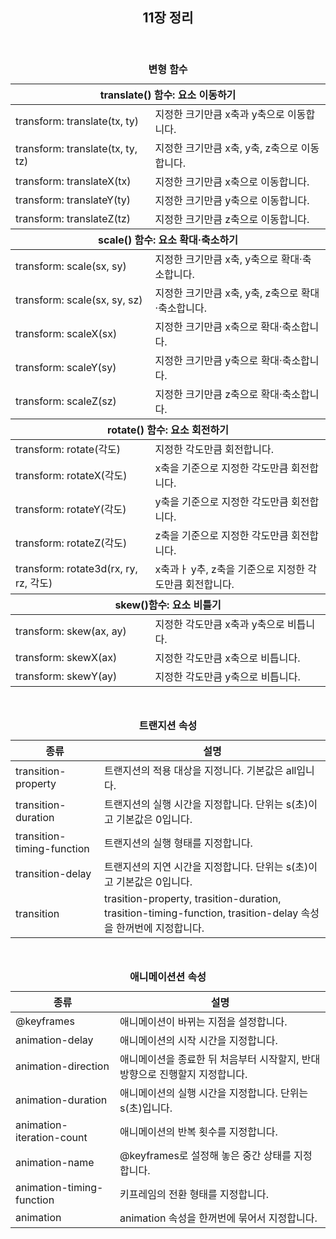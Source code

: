 <header>
  <h2>11장 정리</h2>
</header>

<body>
  <table>
    <caption><b>변형 함수</b></caption>
    <thead>
      <tr>
        <th colspan="2">translate() 함수: 요소 이동하기</th>
      </tr>
    </thead>
    <tbody>
      <tr>
        <td>transform: translate(tx, ty)</td>
        <td>지정한 크기만큼 x축과 y축으로 이동합니다.</td>
      </tr>
      <tr>
        <td>transform: translate(tx, ty, tz)</td>
        <td>지정한 크기만큼 x축, y축, z축으로 이동합니다.</td>
      </tr>
      <tr>
        <td>transform: translateX(tx)</td>
        <td>지정한 크기만큼 x축으로 이동합니다.</td>
      </tr>
      <tr>
        <td>transform: translateY(ty)</td>
        <td>지정한 크기만큼 y축으로 이동합니다.</td>
      </tr>
      <tr>
        <td>transform: translateZ(tz)</td>
        <td>지정한 크기만큼 z축으로 이동합니다.</td>
      </tr>
    </tbody>
    <thead>
      <tr>
        <th colspan="2">scale() 함수: 요소 확대·축소하기</th>
      </tr>
    </thead>
    <tbody>
      <tr>
        <td>transform: scale(sx, sy)</td>
        <td>지정한 크기만큼 x축, y축으로 확대·축소합니다.</td>
      </tr>
      <tr>
        <td>transform: scale(sx, sy, sz)</td>
        <td>지정한 크기만큼 x축, y축, z축으로 확대·축소합니다.</td>
      </tr>
      <tr>
        <td>transform: scaleX(sx)</td>
        <td>지정한 크기만큼 x축으로 확대·축소합니다.</td>
      </tr>
      <tr>
        <td>transform: scaleY(sy)</td>
        <td>지정한 크기만큼 y축으로 확대·축소합니다.</td>
      </tr>
      <tr>
        <td>transform: scaleZ(sz)</td>
        <td>지정한 크기만큼 z축으로 확대·축소합니다.</td>
      </tr>
    </tbody>
    <thead>
      <tr>
        <th colspan="2">rotate() 함수: 요소 회전하기</th>
      </tr>
    </thead>
    <tbody>
      <tr>
        <td>transform: rotate(각도)</td>
        <td>지정한 각도만큼 회전합니다.</td>
      </tr>
      <tr>
        <td>transform: rotateX(각도)</td>
        <td>x축을 기준으로 지정한 각도만큼 회전합니다.</td>
      </tr>
      <tr>
        <td>transform: rotateY(각도)</td>
        <td>y축을 기준으로 지정한 각도만큼 회전합니다.</td>
      </tr>
      <tr>
        <td>transform: rotateZ(각도)</td>
        <td>z축을 기준으로 지정한 각도만큼 회전합니다.</td>
      </tr>
      <tr>
        <td>transform: rotate3d(rx, ry, rz, 각도)</td>
        <td>x축과ㅏ y추, z축을 기준으로 지정한 각도만큼 회전합니다.</td>
      </tr>
    </tbody>
    <thead>
      <tr>
        <th colspan="2">skew()함수: 요소 비틀기</th>
      </tr>
    </thead>
    <tbody>
      <tr>
        <td>transform: skew(ax, ay)</td>
        <td>지정한 각도만큼 x축과 y축으로 비틉니다.</td>
      </tr>
      <tr>
        <td>transform: skewX(ax)</td>
        <td>지정한 각도만큼 x축으로 비틉니다.</td>
      </tr>
      <tr>
        <td>transform: skewY(ay)</td>
        <td>지정한 각도만큼 y축으로 비틉니다.</td>
      </tr>
    </tbody>
  </table>
  <br>

  <table>
    <caption><b>트랜지션 속성</b></caption>
    <thead>
      <tr>
        <th>종류</th>
        <th>설명</th>
      </tr>
    </thead>
    <tbody>
      <tr>
        <td>transition-property</td>
        <td>트랜지션의 적용 대상을 지정니다. 기본값은 all입니다.</td>
      </tr>
      <tr>
        <td>transition-duration</td>
        <td>트랜지션의 실행 시간을 지정합니다. 단위는 s(초)이고 기본값은 0입니다.</td>
      </tr>
      <tr>
        <td>transition-timing-function</td>
        <td>트랜지션의 실행 형태를 지정합니다.</td>
      </tr>
      <tr>
        <td>transition-delay</td>
        <td>트랜지션의 지연 시간을 지정합니다. 단위는 s(초)이고 기본값은 0입니다.</td>
      </tr>
      <tr>
        <td>transition</td>
        <td>trasition-property, trasition-duration, trasition-timing-function, trasition-delay 속성을 한꺼번에 지정합니다.</td>
      </tr>
    </tbody>
  </table>
  <br>

  <table>
    <caption><b>애니메이션션 속성</b></caption>
    <thead>
      <tr>
        <th>종류</th>
        <th>설명</th>
      </tr>
    </thead>
    <tbody>
      <tr>
        <td>@keyframes</td>
        <td>애니메이션이 바뀌는 지점을 설정합니다.</td>
      </tr>
      <tr>
        <td>animation-delay</td>
        <td>애니메이션의 시작 시간을 지정합니다.</td>
      </tr>
      <tr>
        <td>animation-direction</td>
        <td>애니메이션을 종료한 뒤 처음부터 시작할지, 반대 방향으로 진행할지 지정합니다.</td>
      </tr>
      <tr>
        <td>animation-duration</td>
        <td>애니메이션의 실행 시간을 지정합니다. 단위는 s(초)입니다.</td>
      </tr>
      <tr>
        <td>animation-iteration-count</td>
        <td>애니메이션의 반복 횟수를 지정합니다.</td>
      </tr>
      <tr>
        <td>animation-name</td>
        <td>@keyframes로 설정해 놓은 중간 상태를 지정합니다.</td>
      </tr>
      <tr>
        <td>animation-timing-function</td>
        <td>키프레임의 전환 형태를 지정합니다.</td>
      </tr>
      <tr>
        <td>animation</td>
        <td>animation 속성을 한꺼번에 묶어서 지정합니다.</td>
      </tr>
    </tbody>
  </table>
  <br>
</body>